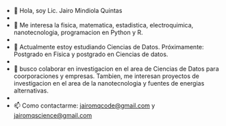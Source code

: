 - 👋 Hola, soy Lic. Jairo Mindiola Quintas
- 
- 👀 Me interesa la fisica, matematica, estadistica, electroquimica, nanotecnologia, programacion en Python y  R.
- 
- 🌱 Actualmente estoy estudiando Ciencias de Datos. Próximamente: Postgrado en Física y postgrado en  Ciencias de  datos.
- 
- 💞️ busco colaborar en investigacion en el area de Ciencias de Datos  para coorporaciones y empresas.  Tambien, me interesan proyectos de investigacion en el area de la nanotecnologia y  fuentes de energias alternativas.
- 
- 📫 Como contactarme:  jairomqcode@gmail.com y jairomqscience@gmail.com

<!---
jairomqcode/jairomqcode is a ✨ special ✨ repository because its `README.md` (this file) appears on your GitHub profile.
You can click the Preview link to take a look at your changes.
--->
